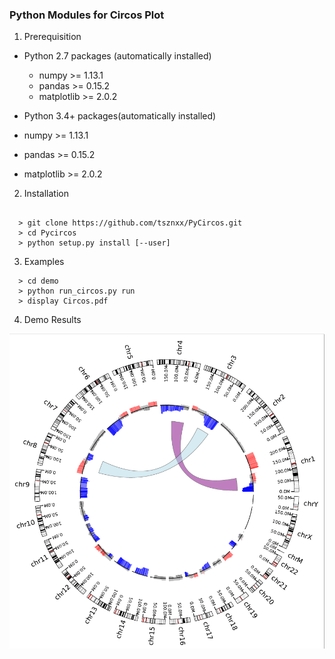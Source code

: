 ### Python Modules for Circos Plot

1. Prerequisition

- Python 2.7 packages (automatically installed)

  - numpy >= 1.13.1
  - pandas >= 0.15.2
  - matplotlib >= 2.0.2

 - Python 3.4+ packages(automatically installed)

  - numpy >= 1.13.1
  - pandas >= 0.15.2
  - matplotlib >= 2.0.2

2. Installation


```

  > git clone https://github.com/tsznxx/PyCircos.git
  > cd Pycircos
  > python setup.py install [--user]
```
3. Examples


```
  > cd demo
  > python run_circos.py run
  > display Circos.pdf
```
4. Demo Results 

![](./demo.png)

